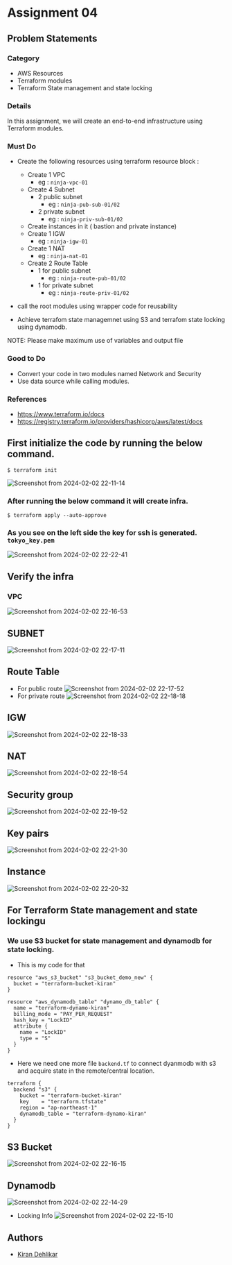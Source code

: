 
# Assignment 04

##  Problem Statements
### Category
- AWS Resources
- Terraform modules
- Terraform State management and state locking

### Details
In this assignment, we will create an end-to-end infrastructure using Terraform modules.

### Must Do
- Create the following resources using terraform resource block :
    - Create 1 VPC 
        - eg : `ninja-vpc-01`
    - Create 4 Subnet
        - 2 public subnet
            - eg : `ninja-pub-sub-01/02`
        - 2 private subnet
            - eg : `ninja-priv-sub-01/02`
    - Create instances in it ( bastion and private instance)
    - Create 1 IGW
        - eg : `ninja-igw-01`
    - Create 1 NAT 
        - eg : `ninja-nat-01`
    - Create 2 Route Table
        - 1 for public subnet
            - eg : `ninja-route-pub-01/02`
        - 1 for private subnet
            - eg : `ninja-route-priv-01/02`

- call the root modules using wrapper code for reusability
- Achieve terrafom state managemnet using S3 and terrafom state locking using dynamodb.

NOTE: Please make maximum use of variables and output file 
### Good to Do
- Convert your code in two modules named Network and Security
- Use data source while calling modules.
### References
- https://www.terraform.io/docs
- https://registry.terraform.io/providers/hashicorp/aws/latest/docs

## First initialize the code by running the below command.
```
$ terraform init
```
![Screenshot from 2024-02-02 22-11-14](https://github.com/Kiran-dehlikar/test/assets/104997588/e5352a72-20bc-4cac-9401-04ae7763966b)

### After running the below command it will create infra.
```
$ terraform apply --auto-approve
```
### As you see on the left side the key for ssh is generated. ```tokyo_key.pem```
![Screenshot from 2024-02-02 22-22-41](https://github.com/Kiran-dehlikar/test/assets/104997588/c5302629-4531-4923-8f4e-1999a13f532b)

## Verify the infra
### VPC
![Screenshot from 2024-02-02 22-16-53](https://github.com/Kiran-dehlikar/test/assets/104997588/2e569833-c3e4-4636-ae24-34ec319b7da7)

## SUBNET
![Screenshot from 2024-02-02 22-17-11](https://github.com/Kiran-dehlikar/test/assets/104997588/2e982559-3403-4cb8-a046-ec726ba58b7f)

## Route Table
- For public route
![Screenshot from 2024-02-02 22-17-52](https://github.com/Kiran-dehlikar/test/assets/104997588/7d2b8969-fb81-45ec-b112-513a768dc2f5)
- For private route
![Screenshot from 2024-02-02 22-18-18](https://github.com/Kiran-dehlikar/test/assets/104997588/c680344a-b6aa-4564-ba00-4c387921a4a3)

## IGW
![Screenshot from 2024-02-02 22-18-33](https://github.com/Kiran-dehlikar/test/assets/104997588/7160fd81-a9e1-4d6e-8bae-730d5677bb36)

## NAT
![Screenshot from 2024-02-02 22-18-54](https://github.com/Kiran-dehlikar/test/assets/104997588/08eb4a12-e668-4ef3-989a-d86de828ebb7)

## Security group
![Screenshot from 2024-02-02 22-19-52](https://github.com/Kiran-dehlikar/test/assets/104997588/62d94bb2-5a7e-499f-99c6-dbe4604d2144)

## Key pairs
![Screenshot from 2024-02-02 22-21-30](https://github.com/Kiran-dehlikar/test/assets/104997588/1e6f32f7-e1db-414a-afc0-7bca819d4746)

## Instance
![Screenshot from 2024-02-02 22-20-32](https://github.com/Kiran-dehlikar/test/assets/104997588/bf8725dd-008a-4b78-9f81-41a0772ce8e3)

## For Terraform State management and state lockingu
### We use S3 bucket for state management and dynamodb for state locking.
- This is my code for that 
```
resource "aws_s3_bucket" "s3_bucket_demo_new" {
  bucket = "terraform-bucket-kiran"
}

resource "aws_dynamodb_table" "dynamo_db_table" {
  name = "terraform-dynamo-kiran"
  billing_mode = "PAY_PER_REQUEST"
  hash_key = "LockID"
  attribute {
    name = "LockID"
    type = "S"
  }
}
```
- Here we need one more file ```backend.tf``` to connect dyanmodb with s3 and acquire state in the remote/central location.
```
terraform {
  backend "s3" {
    bucket = "terraform-bucket-kiran"
    key    = "terraform.tfstate"
    region = "ap-northeast-1"
    dynamodb_table = "terraform-dynamo-kiran"
  }
}
```
## S3 Bucket
![Screenshot from 2024-02-02 22-16-15](https://github.com/Kiran-dehlikar/test/assets/104997588/ee11c437-069b-4999-8e18-91ed136cda70)
## Dynamodb
![Screenshot from 2024-02-02 22-14-29](https://github.com/Kiran-dehlikar/test/assets/104997588/a8a43c8c-5ac4-4df3-b010-e13dd39f1ecf)
- Locking Info
  ![Screenshot from 2024-02-02 22-15-10](https://github.com/Kiran-dehlikar/test/assets/104997588/765b1881-d4fe-45c3-929e-f60daab0c318)



## Authors

- [Kiran Dehlikar](https://github.com/Kiran-dehlikar)

